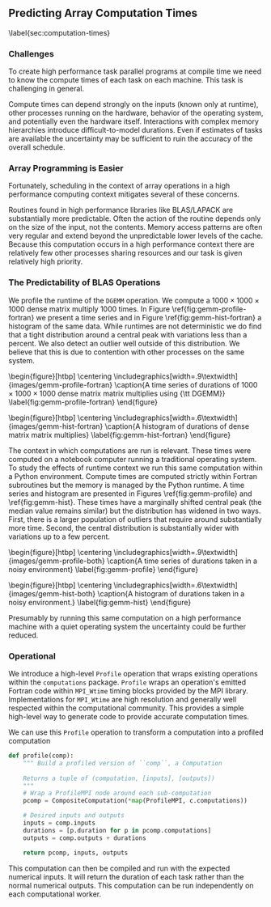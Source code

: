 
Predicting Array Computation Times
----------------------------------

\label{sec:computation-times}

### Challenges

To create high performance task parallel programs at compile time we need to know the compute times of each task on each machine.  This task is challenging in general. 

Compute times can depend strongly on the inputs (known only at runtime), other processes running on the hardware, behavior of the operating system, and potentially even the hardware itself.  Interactions with complex memory hierarchies introduce difficult-to-model durations.  Even if estimates of tasks are available the uncertainty may be sufficient to ruin the accuracy of the overall schedule.


### Array Programming is Easier

Fortunately, scheduling in the context of array operations in a high performance computing context mitigates several of these concerns.

Routines found in high performance libraries like BLAS/LAPACK are substantially more predictable.  Often the action of the routine depends only on the size of the input, not the contents.  Memory access patterns are often very regular and extend beyond the unpredictable lower levels of the cache.  Because this computation occurs in a high performance context there are relatively few other processes sharing resources and our task is given relatively high priority.


### The Predictability of BLAS Operations

We profile the runtime of the `DGEMM` operation.  We compute a $1000 \times 1000 \times 1000$ dense matrix multiply $1000$ times.  In Figure \ref{fig:gemm-profile-fortran} we present a time series and in Figure \ref{fig:gemm-hist-fortran} a histogram of the same data.  While runtimes are not deterministic we do find that a tight distribution around a central peak with variations less than a percent.  We also detect an outlier well outside of this distribution.  We believe that this is due to contention with other processes on the same system.


\begin{figure}[htbp]
\centering
\includegraphics[width=.9\textwidth]{images/gemm-profile-fortran}
\caption{A time series of durations of $1000\times 1000 \times 1000$ dense matrix matrix multiplies using {\tt DGEMM}}
\label{fig:gemm-profile-fortran}
\end{figure}

\begin{figure}[htbp]
\centering
\includegraphics[width=.6\textwidth]{images/gemm-hist-fortran}
\caption{A histogram of durations of dense matrix matrix multiplies}
\label{fig:gemm-hist-fortran}
\end{figure}

The context in which computations are run is relevant.  These times were computed on a notebook computer running a traditional operating system.  To study the effects of runtime context we run this same computation within a Python environment.  Compute times are computed strictly within Fortran subroutines but the memory is managed by the Python runtime.  A time series and histogram are presented in Figures  \ref{fig:gemm-profile} and \ref{fig:gemm-hist}.  These times have a marginally shifted central peak (the median value remains similar) but the distribution has widened in two ways.  First, there is a larger population of outliers that require around substantially more time.  Second, the central distribution is substantially wider with variations up to a few percent.

\begin{figure}[htbp]
\centering
\includegraphics[width=.9\textwidth]{images/gemm-profile-both}
\caption{A time series of durations taken in a noisy environment}
\label{fig:gemm-profile}
\end{figure}

\begin{figure}[htbp]
\centering
\includegraphics[width=.6\textwidth]{images/gemm-hist-both}
\caption{A histogram of durations taken in a noisy environment.}
\label{fig:gemm-hist}
\end{figure}


Presumably by running this same computation on a high performance machine with a quiet operating system the uncertainty could be further reduced.


### Operational

We introduce a high-level `Profile` operation that wraps existing operations within the `computations` package.  `Profile` wraps an operation's emitted Fortran code within `MPI_Wtime` timing blocks provided by the MPI library.  Implementations for `MPI_Wtime` are high resolution and generally well respected within the computational community.  This provides a simple high-level way to generate code to provide accurate computation times.

We can use this `Profile` operation to transform a computation into a profiled computation

~~~~~~~~~~~Python
def profile(comp):
    """ Build a profiled version of ``comp``, a Computation 
    
    Returns a tuple of (computation, [inputs], [outputs])
    """
    # Wrap a ProfileMPI node around each sub-computation
    pcomp = CompositeComputation(*map(ProfileMPI, c.computations))

    # Desired inputs and outputs
    inputs = comp.inputs
    durations = [p.duration for p in pcomp.computations]
    outputs = comp.outputs + durations

    return pcomp, inputs, outputs
~~~~~~~~~~~

This computation can then be compiled and run with the expected numerical inputs.  It will return the duration of each task rather than the normal numerical outputs.  This computation can be run independently on each computational worker.
